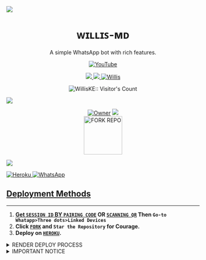 <a><img src="https://i.imgur.com/LyHic3i.gif'"/></a>
<h1 align="center"> ᴡɪʟʟɪꜱ-ᴍᴅ </h1><a>
<p align="center"> A simple WhatsApp bot with rich features. </p>

<p align="center">
  <a href="https://youtube.com/c/WillisWrld">
      <img alt="YouTube" height="" src="https://telegra.ph/file/d7b133573a5a3622775e6.jpg">
  </a
</p>
    
   
   
<p align="center">
   <a href="https://github.com/WillisKE/Suhail/fork">
    <img src="https://img.shields.io/github/forks/WillisKE/Suhail?style=flat-square&logo=github&color=darkred">
   </a>
  <a href="https://github.com/WillisKE/Suhail/stargazers"> 
     <img src="https://img.shields.io/github/stars/WillisKE/Suhail?style=flat-square&logo=github&color=darkred">
 </a>



  <a aria-label="Willis Md is free to use" href="https://youtube.com/c/WillisWrld" target="_blank">
    <img alt="Willis" src="https://img.shields.io/youtube/channel/subscribers/UCxyNZOmHRr2-Je3yNwfV_mg" target="_blank" />
  </a>

</p>
<p align="center"><img src="https://profile-counter.glitch.me/{WillisKE}/count.svg" alt="WillisKE:: Visitor's Count" /></p>

<a><img src="https://i.imgur.com/LyHic3i.gif'"/></a>

<p align="center">

 <a href="https://github.com/WillisKE">
 <img title="Owner" src="https://img.shields.io/badge/WillisKE-darkred?style=flat-square&logo=github&label=Owner"></a>
   <a href="https://github.com/WillisKE">
    <img src="https://img.shields.io/github/followers/WillisKE?style=flat-square&logo=github&color=darkred">
    <br>
    <a href="https://github.com/WillisKE/Suhail"><img src="https://img.shields.io/badge/Fork%20-Repo-darkred" alt="FORK REPO" width="100"
    </a>

   

<a><img src="https://i.imgur.com/LyHic3i.gif'"/></a>

<a href="https://dashboard.heroku.com/new?template=https://github.com/WillisKE/Suhail">
 <img title="Heroku" src="https://img.shields.io/badge/Deploy%20-Heroku-darkred?style=for-the-badge&logo=Heroku&logoColor=Red" alt="Heroku"
</a>  
 <a href="https://whatsapp.com/channel/0029VaZ8Q0Y1XquZ673Uvs0m">
 <img title="WhatsApp" src="https://img.shields.io/badge/WhatsApp%20-Channel-darkgred?style=for-the-badge&logo=WhatsApp&logoColor=Red" alt="WhatsApp">

## Deployment Methods
---
1.  **Get `SESSION ID` BY [`PAIRING CODE`](https://sessionpair.onrender.com/pair) OR [`SCANNING QR`](https://sessionpair.onrender.com/qr) Then `Go-to Whatapp>Three dots>Linked Devices`**
2.  **Click [`FORK`](https://github.com/WillisKE/Suhail/fork) and `Star the Repository` for Courage.**
3.  **Deploy on [`HEROKU`](https://dashboard.heroku.com/new?template=https://github.com/WillisKE/Suhail).**

 <details close>
<summary>RENDER DEPLOY PROCESS</summary>
   
    1: Click "NEW".
    2: Select "Web Service".
    3: Click "Build and deploy from a Git repository".
    4: Now Choose this forked git repo from list.
    5: And JUST CLICK "Connect". 
   </details>


<details close>  
<summary> IMPORTANT NOTICE</summary>

- *Willis-Md is not made by `WhatsApp Inc.` Sometimes or misusing the bot might `ban` your `WhatsApp account!`*
- *In that case, I'm not responsible for banning your account.*
- *Use Suhail-Md at your own risk by keeping this warning in mind.*
  <deatails>

```
https://dashboard.heroku.com/new?template=
```

